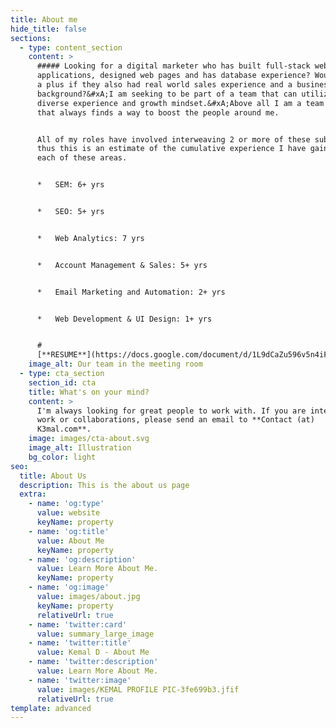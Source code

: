 ```yaml
---
title: About me
hide_title: false
sections:
  - type: content_section
    content: >
      ##### Looking for a digital marketer who has built full-stack web
      applications, designed web pages and has database experience? Would it be
      a plus if they also had real world sales experience and a business
      background?&#xA;I am seeking to be part of a team that can utilize my
      diverse experience and growth mindset.&#xA;Above all I am a team player
      that always finds a way to boost the people around me.


      All of my roles have involved interweaving 2 or more of these sub-sectors,
      thus this is an estimate of the cumulative experience I have gained in
      each of these areas.


      *   SEM: 6+ yrs


      *   SEO: 5+ yrs


      *   Web Analytics: 7 yrs


      *   Account Management & Sales: 5+ yrs


      *   Email Marketing and Automation: 2+ yrs


      *   Web Development & UI Design: 1+ yrs


      #
      [**RESUME**](https://docs.google.com/document/d/1L9dCaZu596v5n4iFlKW2z-zuzUQxWtPo)
    image_alt: Our team in the meeting room
  - type: cta_section
    section_id: cta
    title: What's on your mind?
    content: >
      I'm always looking for great people to work with. If you are interested in
      work or collaborations, please send an email to **Contact (at)
      K3mal.com**.
    image: images/cta-about.svg
    image_alt: Illustration
    bg_color: light
seo:
  title: About Us
  description: This is the about us page
  extra:
    - name: 'og:type'
      value: website
      keyName: property
    - name: 'og:title'
      value: About Me
      keyName: property
    - name: 'og:description'
      value: Learn More About Me.
      keyName: property
    - name: 'og:image'
      value: images/about.jpg
      keyName: property
      relativeUrl: true
    - name: 'twitter:card'
      value: summary_large_image
    - name: 'twitter:title'
      value: Kemal D - About Me
    - name: 'twitter:description'
      value: Learn More About Me.
    - name: 'twitter:image'
      value: images/KEMAL PROFILE PIC-3fe699b3.jfif
      relativeUrl: true
template: advanced
---
```


